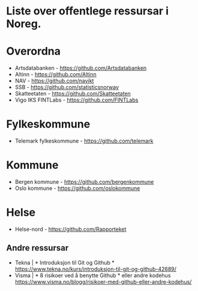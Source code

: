 # Liste over offentlege ressursar i Noreg.

# Overordna
- Artsdatabanken - https://github.com/Artsdatabanken
- Altinn - https://github.com/Altinn
- NAV - https://github.com/navikt
- SSB - https://github.com/statisticsnorway
- Skatteetaten - https://github.com/Skatteetaten
- Vigo IKS FINTLabs - https://github.com/FINTLabs

# Fylkeskommune
- Telemark fylkeskommune - https://github.com/telemark

# Kommune
- Bergen kommune - https://github.com/bergenkommune
- Oslo kommune - https://github.com/oslokommune

# Helse
- Helse-nord - https://github.com/Rapporteket



## Andre ressursar ##
- Tekna | * Introduksjon til Git og Github * https://www.tekna.no/kurs/introduksjon-til-git-og-github-42689/
- Visma | * 8 risikoer ved å benytte Github * eller andre kodehus https://www.visma.no/blogg/risikoer-med-github-eller-andre-kodehus/
